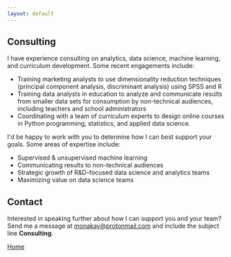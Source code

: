 ```yaml
---
layout: default
---
```


## Consulting
I have experience consulting on analytics, data science, machine learning, and curriculum development. Some recent engagements include:

- Training marketing analysts to use dimensionality reduction techniques (principal component analysis, discriminant analysis) using SPSS and R
- Training data analysts in education to analyze and communicate results from smaller data sets for consumption by non-technical audiences, including teachers and school administrators
- Coordinating with a team of curriculum experts to design online courses in Python programming, statistics, and applied data science.

I'd be happy to work with you to determine how I can best support your goals. Some areas of expertise include:
- Supervised & unsupervised machine learning
- Communicating results to non-technical audiences
- Strategic growth of R&D-focused data science and analytics teams
- Maximizing value on data science teams

## Contact

Interested in speaking further about how I can support you and your team? Send me a message at [monakay@protonmail.com](mailto:monakay@protonmail.com) and include the subject line **Consulting**.

[Home](./)
